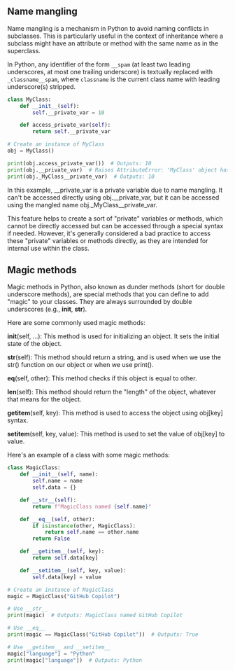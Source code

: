## Name mangling

Name mangling is a mechanism in Python to avoid naming conflicts in subclasses. This is particularly useful in the context of inheritance where a subclass might have an attribute or method with the same name as in the superclass.

In Python, any identifier of the form `__spam` (at least two leading underscores, at most one trailing underscore) is textually replaced with `_classname__spam`, where `classname` is the current class name with leading underscore(s) stripped.

```python
class MyClass:
    def __init__(self):
        self.__private_var = 10

    def access_private_var(self):
        return self.__private_var

# Create an instance of MyClass
obj = MyClass()

print(obj.access_private_var())  # Outputs: 10
print(obj.__private_var)  # Raises AttributeError: 'MyClass' object has no attribute '__private_var'
print(obj._MyClass__private_var)  # Outputs: 10
```

In this example, __private_var is a private variable due to name mangling. It can't be accessed directly using obj.__private_var, but it can be accessed using the mangled name obj._MyClass__private_var.

This feature helps to create a sort of "private" variables or methods, which cannot be directly accessed but can be accessed through a special syntax if needed. However, it's generally considered a bad practice to access these "private" variables or methods directly, as they are intended for internal use within the class.

## Magic methods

Magic methods in Python, also known as dunder methods (short for double underscore methods), are special methods that you can define to add "magic" to your classes. They are always surrounded by double underscores (e.g., __init__, __str__).

Here are some commonly used magic methods:

__init__(self, ...): This method is used for initializing an object. It sets the initial state of the object.

__str__(self): This method should return a string, and is used when we use the str() function on our object or when we use print().

__eq__(self, other): This method checks if this object is equal to other.

__len__(self): This method should return the "length" of the object, whatever that means for the object.

__getitem__(self, key): This method is used to access the object using obj[key] syntax.

__setitem__(self, key, value): This method is used to set the value of obj[key] to value.

Here's an example of a class with some magic methods:

```python
class MagicClass:
    def __init__(self, name):
        self.name = name
        self.data = {}

    def __str__(self):
        return f"MagicClass named {self.name}"

    def __eq__(self, other):
        if isinstance(other, MagicClass):
            return self.name == other.name
        return False

    def __getitem__(self, key):
        return self.data[key]

    def __setitem__(self, key, value):
        self.data[key] = value

# Create an instance of MagicClass
magic = MagicClass("GitHub Copilot")

# Use __str__
print(magic)  # Outputs: MagicClass named GitHub Copilot

# Use __eq__
print(magic == MagicClass("GitHub Copilot"))  # Outputs: True

# Use __getitem__ and __setitem__
magic["language"] = "Python"
print(magic["language"])  # Outputs: Python
```
